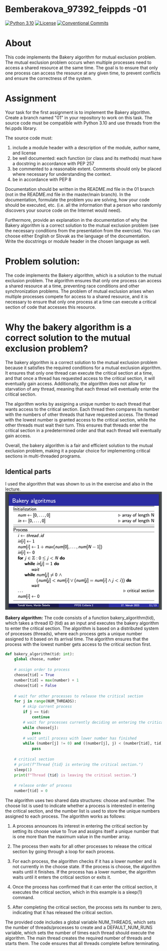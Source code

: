 # Bemberakova_97392_feippds -01
[![Python 3.10](https://img.shields.io/badge/python-3.10-blue.svg)](https://www.python.org/downloads/release/python-3102/)
[![License](https://img.shields.io/npm/l/@tandil/diffparse?color=%23007ec6)](https://github.com/dominikabemberakova/Bemberakova_97392_feippds/blob/main/LICENSE)
[![Conventional Commits](https://img.shields.io/badge/Conventional%20Commits-1.0.0-blue.svg)](https://conventionalcommits.org)

# About

This code implements the Bakery algorithm for mutual exclusion problem. The mutual exclusion problem occurs when multiple processes need to access a shared resource at the same time. The goal is to ensure that only one process can access the resource at any given time, to prevent conflicts and ensure the correctness of the system.

# Assignment
Your task for the first assignment is to implement the Bakery algorithm. Create a branch named "01" in your repository to work on this task. The source code must be compatible with Python 3.10 and use threads from the fei.ppds library.

The source code must:
1. include a module header with a description of the module, author name, and license
2. be well documented: each function (or class and its methods) must have a docstring in accordance with PEP 257
3. be commented to a reasonable extent. Comments should only be placed where necessary for understanding the context.
4. be in accordance with PEP 8

Documentation should be written in the README.md file in the 01 branch (not in the README.md file in the master/main branch). In the documentation, formulate the problem you are solving, how your code should be executed, etc. (i.e. all the information that a person who randomly discovers your source code on the Internet would need).

Furthermore, provide an explanation in the documentation of why the Bakery algorithm is a correct solution to the mutual exclusion problem (see the necessary conditions from the presentation from the exercise). You can choose either English or Slovak as the language of the documentation. Write the docstrings or module header in the chosen language as well.

# Problem solution:

The code implements the Bakery algorithm, which is a solution to the mutual exclusion problem. The algorithm ensures that only one process can access a shared resource at a time, preventing race conditions and other synchronization problems. The problem of mutual exclusion arises when multiple processes compete for access to a shared resource, and it is necessary to ensure that only one process at a time can execute a critical section of code that accesses this resource.

# Why the bakery algorithm is a correct solution to the mutual exclusion problem?

The bakery algorithm is a correct solution to the mutual exclusion problem because it satisfies the required conditions for a mutual exclusion algorithm. It ensures that only one thread can execute the critical section at a time, and that once a thread has requested access to the critical section, it will eventually gain access. Additionally, the algorithm does not allow for starvation of any thread, meaning that each thread will eventually enter the critical section.

The algorithm works by assigning a unique number to each thread that wants access to the critical section. Each thread then compares its number with the numbers of other threads that have requested access. The thread with the lowest number is granted access to the critical section, while the other threads must wait their turn. This ensures that threads enter the critical section in a predetermined order and that each thread will eventually gain access.

Overall, the bakery algorithm is a fair and efficient solution to the mutual exclusion problem, making it a popular choice for implementing critical sections in multi-threaded programs.

## Identical parts
I used the algorithm that was shown to us in the exercise and also in the lecture.
![Algorithm](images/algorithm.png "Bakery algorithm")

**Bakery algorithm:**
The code consists of a function bakery_algorithm(tid), which takes a thread ID (tid) as an input and executes the bakery algorithm to enter the critical section. The algorithm is based on a distributed system of processes (threads), where each process gets a unique number assigned to it based on its arrival time. The algorithm ensures that the process with the lowest number gets access to the critical section first.

```python
def bakery_algorithm(tid: int):
    global choose, number

    # assign order to process
    choose[tid] = True
    number[tid] = max(number) + 1
    choose[tid] = False

    # wait for other processes to release the critical section
    for j in range(NUM_THREADS):
        # skip current process
        if j == tid:
            continue
        # wait for processes currently deciding on entering the critical section
        while choose[j]:
            pass
        # wait until process with lower number has finished
        while (number[j] != 0) and ((number[j], j) < (number[tid], tid)):
            pass

    # critical section
    # print(f"Thread {tid} is entering the critical section.")
    sleep(1)
    print(f"Thread {tid} is leaving the critical section.")

    # release order of process
    number[tid] = 0

```

The algorithm uses two shared data structures: choose and number. The choose list is used to indicate whether a process is interested in entering the critical section, and the number list is used to store the unique numbers assigned to each process. The algorithm works as follows:

1. A process announces its interest in entering the critical section by setting its choose value to True and assigns itself a unique number that is one more than the maximum value in the number array.

2. The process then waits for all other processes to release the critical section by going through a loop for each process.

3. For each process, the algorithm checks if it has a lower number and is not currently in the choose state. If the process is choose, the algorithm waits until it finishes. If the process has a lower number, the algorithm waits until it enters the critical section or exits it.

4. Once the process has confirmed that it can enter the critical section, it executes the critical section, which in this example is a sleep(1) command.

5. After completing the critical section, the process sets its number to zero, indicating that it has released the critical section.

The provided code includes a global variable NUM_THREADS, which sets the number of threads/processes to create and a DEFAULT_NUM_RUNS variable, which sets the number of times each thread should execute the algorithm. The main thread creates the required number of threads and starts them. The code ensures that all threads complete before terminating.


